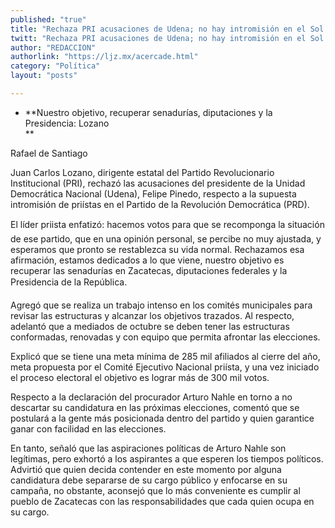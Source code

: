 ```yaml
---
published: "true"
title: "Rechaza PRI acusaciones de Udena; no hay intromisión en el Sol Azteca"
twitt: "Rechaza PRI acusaciones de Udena; no hay intromisión en el Sol Azteca"
author: "REDACCION"
authorlink: "https://ljz.mx/acercade.html"
category: "Política"
layout: "posts"

---
```


*   **Nuestro objetivo, recuperar senadurías, diputaciones y la Presidencia: Lozano   
    **


  Rafael de Santiago



  Juan Carlos Lozano, dirigente estatal del Partido Revolucionario Institucional (PRI), rechazó las acusaciones del presidente de la Unidad Democrática Nacional (Udena), Felipe Pinedo, respecto a la supuesta intromisión de priístas en el Partido de la Revolución Democrática (PRD).



  El líder priista enfatizó: hacemos votos para que se recomponga la situación de ese partido, que en una opinión personal, se percibe no muy ajustada, y esperamos que pronto se restablezca su vida normal. Rechazamos esa afirmación, estamos dedicados a lo que viene, nuestro objetivo es recuperar las senadurías en Zacatecas, diputaciones federales y la Presidencia de la República.



  Agregó que se realiza un trabajo intenso en los comités municipales para revisar las estructuras y alcanzar los objetivos trazados. Al respecto, adelantó que a mediados de octubre se deben tener las estructuras conformadas, renovadas y con equipo que permita afrontar las elecciones.



  Explicó que se tiene una meta mínima de 285 mil afiliados al cierre del año, meta propuesta por el Comité Ejecutivo Nacional priísta, y una vez iniciado el proceso electoral el objetivo es lograr más de 300 mil votos.



  Respecto a la declaración del procurador Arturo Nahle en torno a no descartar su candidatura en las próximas elecciones, comentó que se postulará a la gente más posicionada dentro del partido y quien garantice ganar con facilidad en las elecciones.



  En tanto, señaló que las aspiraciones políticas de Arturo Nahle son legítimas, pero exhortó a los aspirantes a que esperen los tiempos políticos. Advirtió que quien decida contender en este momento por alguna candidatura debe separarse de su cargo público y enfocarse en su campaña, no obstante, aconsejó que lo más conveniente es cumplir al pueblo de Zacatecas con las responsabilidades que cada quien ocupa en su cargo.

